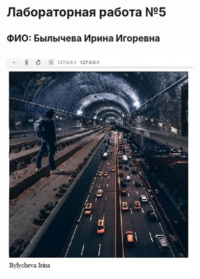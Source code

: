 # Лабораторная работа №5
## ФИО: Былычева Ирина Игоревна
##

![Image alt](https://github.com/IRA-OS/LAB/blob/master/docker/result.jpg)

